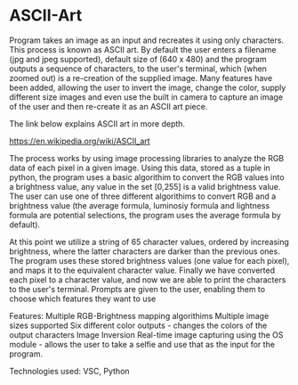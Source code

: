 # ASCII-Art


Program takes an image as an input and recreates it using only characters. This process is known as ASCII art. By default the user enters a filename (jpg and jpeg supported), default size of (640 x 480) and the program outputs a sequence of characters, to the user's terminal, which (when zoomed out) is a re-creation of the supplied image. Many features have been added, allowing the user to invert the image, change the color, supply different size images and even use the built in camera to capture an image of the user and then re-create it as an ASCII art piece.

The link below explains ASCII art in more depth.

https://en.wikipedia.org/wiki/ASCII_art


The process works by using image processing libraries to analyze the RGB data of each pixel in a given image. Using this data, stored as a tuple in python, the program uses a basic algorithim to convert the RGB values into a brightness value, any value in the set [0,255] is a valid brightness value. The user can use one of three different algorithims to convert RGB  and a brightness value (the average formula, luminosiy formula and lightness formula are potential selections, the program uses the average formula by default). 

At this point we utilize a string of 65 character values, ordered by increasing brightness, where the latter characters are darker than the previous ones. The program uses these stored brightness values (one value for each pixel), and maps it to the equivalent character value. Finally we have converted each pixel to a character value, and now we are able to print the characters to the user's terminal. Prompts are given to the user, enabling them to choose which features they want to use

Features:
Multiple RGB-Brightness mapping algorithims
Multiple image sizes supported
Six different color outputs - changes the colors of the output characters
Image Inversion 
Real-time image capturing using the OS module - allows the user to take a selfie and use that as the input for the program.


Technologies used: VSC, Python
